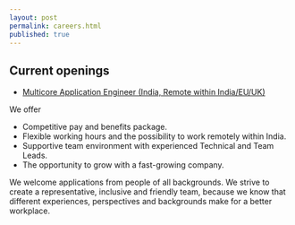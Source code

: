 ```yaml
---
layout: post
permalink: careers.html
published: true
---
```


## Current openings

* [Multicore Application Engineer (India, Remote within India/EU/UK)](multicore_application_engineer.html)

We offer

* Competitive pay and benefits package.
* Flexible working hours and the possibility to work remotely within India.
* Supportive team environment with experienced Technical and Team Leads.
* The opportunity to grow with a fast-growing company.

We welcome applications from people of all backgrounds. We strive to create a
representative, inclusive and friendly team, because we know that different
experiences, perspectives and backgrounds make for a better workplace.
